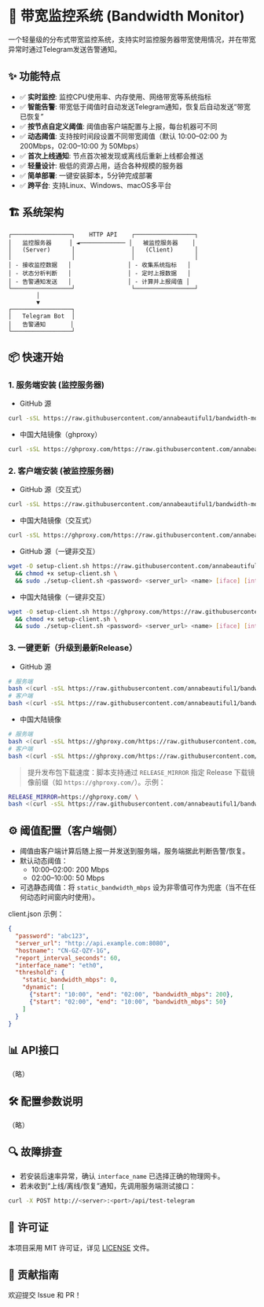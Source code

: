 # 🚀 带宽监控系统 (Bandwidth Monitor)

一个轻量级的分布式带宽监控系统，支持实时监控服务器带宽使用情况，并在带宽异常时通过Telegram发送告警通知。

## ✨ 功能特点

- ✅ **实时监控**: 监控CPU使用率、内存使用、网络带宽等系统指标
- ✅ **智能告警**: 带宽低于阈值时自动发送Telegram通知，恢复后自动发送“带宽已恢复”
- ✅ **按节点自定义阈值**: 阈值由客户端配置与上报，每台机器可不同
- ✅ **动态阈值**: 支持按时间段设置不同带宽阈值（默认 10:00–02:00 为 200Mbps，02:00–10:00 为 50Mbps）
- ✅ **首次上线通知**: 节点首次被发现或离线后重新上线都会推送
- ✅ **轻量设计**: 极低的资源占用，适合各种规模的服务器
- ✅ **简单部署**: 一键安装脚本，5分钟完成部署
- ✅ **跨平台**: 支持Linux、Windows、macOS多平台

## 🏗️ 系统架构

```
┌─────────────────┐    HTTP API    ┌─────────────────┐
│   监控服务器     │ ◄───────────── │   被监控服务器    │
│   (Server)      │                │   (Client)      │
│                 │                │                 │
│ - 接收监控数据   │                │ - 收集系统指标   │
│ - 状态分析判断   │                │ - 定时上报数据   │
│ - 告警通知发送   │                │ - 计算并上报阈值 │
└─────────────────┘                └─────────────────┘
        │
        ▼
┌─────────────────┐
│   Telegram Bot  │
│   告警通知       │
└─────────────────┘
```

## 📦 快速开始

### 1. 服务端安装 (监控服务器)
- GitHub 源
```bash
curl -sSL https://raw.githubusercontent.com/annabeautiful1/bandwidth-monitor/main/scripts/install-server.sh | sudo bash
```
- 中国大陆镜像（ghproxy）
```bash
curl -sSL https://ghproxy.com/https://raw.githubusercontent.com/annabeautiful1/bandwidth-monitor/main/scripts/install-server.sh | sudo bash
```

### 2. 客户端安装 (被监控服务器)
- GitHub 源（交互式）
```bash
curl -sSL https://raw.githubusercontent.com/annabeautiful1/bandwidth-monitor/main/scripts/install-client.sh | sudo bash
```
- 中国大陆镜像（交互式）
```bash
curl -sSL https://ghproxy.com/https://raw.githubusercontent.com/annabeautiful1/bandwidth-monitor/main/scripts/install-client.sh | sudo bash
```
- GitHub 源（一键非交互）
```bash
wget -O setup-client.sh https://raw.githubusercontent.com/annabeautiful1/bandwidth-monitor/main/scripts/setup-client.sh \
  && chmod +x setup-client.sh \
  && sudo ./setup-client.sh <password> <server_url> <name> [iface] [interval]
```
- 中国大陆镜像（一键非交互）
```bash
wget -O setup-client.sh https://ghproxy.com/https://raw.githubusercontent.com/annabeautiful1/bandwidth-monitor/main/scripts/setup-client.sh \
  && chmod +x setup-client.sh \
  && sudo ./setup-client.sh <password> <server_url> <name> [iface] [interval]
```

### 3. 一键更新（升级到最新Release）
- GitHub 源
```bash
# 服务端
bash <(curl -sSL https://raw.githubusercontent.com/annabeautiful1/bandwidth-monitor/main/scripts/update-server.sh)
# 客户端
bash <(curl -sSL https://raw.githubusercontent.com/annabeautiful1/bandwidth-monitor/main/scripts/update-client.sh)
```
- 中国大陆镜像
```bash
# 服务端
bash <(curl -sSL https://ghproxy.com/https://raw.githubusercontent.com/annabeautiful1/bandwidth-monitor/main/scripts/update-server.sh)
# 客户端
bash <(curl -sSL https://ghproxy.com/https://raw.githubusercontent.com/annabeautiful1/bandwidth-monitor/main/scripts/update-client.sh)
```

> 提升发布包下载速度：脚本支持通过 `RELEASE_MIRROR` 指定 Release 下载镜像前缀（如 `https://ghproxy.com/`）。示例：
```bash
RELEASE_MIRROR=https://ghproxy.com/ \
bash <(curl -sSL https://raw.githubusercontent.com/annabeautiful1/bandwidth-monitor/main/scripts/update-client.sh)
```

## ⚙️ 阈值配置（客户端侧）
- 阈值由客户端计算后随上报一并发送到服务端，服务端据此判断告警/恢复。
- 默认动态阈值：
  - 10:00–02:00: 200 Mbps
  - 02:00–10:00: 50 Mbps
- 可选静态阈值：将 `static_bandwidth_mbps` 设为非零值可作为兜底（当不在任何动态时间窗内时使用）。

client.json 示例：
```json
{
  "password": "abc123",
  "server_url": "http://api.example.com:8080",
  "hostname": "CN-GZ-QZY-1G",
  "report_interval_seconds": 60,
  "interface_name": "eth0",
  "threshold": {
    "static_bandwidth_mbps": 0,
    "dynamic": [
      {"start": "10:00", "end": "02:00", "bandwidth_mbps": 200},
      {"start": "02:00", "end": "10:00", "bandwidth_mbps": 50}
    ]
  }
}
```

## 📊 API接口
（略）

## 🛠️ 配置参数说明
（略）

## 🔍 故障排查
- 若安装后速率异常，确认 `interface_name` 已选择正确的物理网卡。
- 若未收到“上线/离线/恢复”通知，先调用服务端测试接口：
```bash
curl -X POST http://<server>:<port>/api/test-telegram
```

## 📄 许可证
本项目采用 MIT 许可证，详见 [LICENSE](LICENSE) 文件。

## 🤝 贡献指南
欢迎提交 Issue 和 PR！